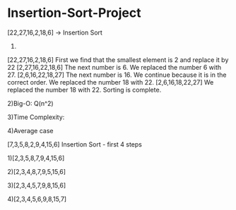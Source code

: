 # Insertion-Sort-Project
[22,27,16,2,18,6] -> Insertion Sort

1)
[22,27,16,2,18,6] First we find that the smallest element is 2 and replace it by 22
[2,27,16,22,18,6] The next number is 6. We replaced the number 6 with 27.
[2,6,16,22,18,27] The next number is 16. We continue because it is in the correct order. We replaced the number 18 with 22.
[2,6,16,18,22,27] We replaced the number 18 with 22. Sorting is complete.

2)Big-O: Q(n^2)

3)Time Complexity:

4)Average case

[7,3,5,8,2,9,4,15,6] Insertion Sort - first 4 steps

1)[2,3,5,8,7,9,4,15,6]

2)[2,3,4,8,7,9,5,15,6]

3)[2,3,4,5,7,9,8,15,6]

4)[2,3,4,5,6,9,8,15,7]
